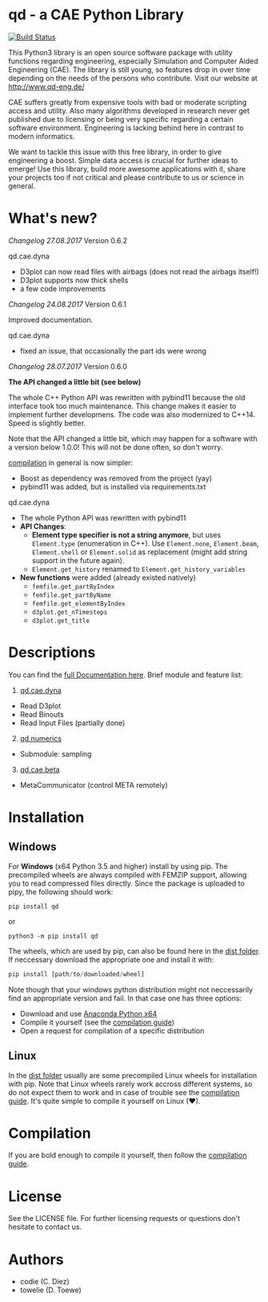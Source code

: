 

# qd - a CAE Python Library

[![Build Status](https://travis-ci.org/qd-cae/qd-cae-python.svg?branch=master)](https://travis-ci.org/qd-cae/qd-cae-python)

This Python3 library is an open source software package with utility functions regarding engineering, especially Simulation and Computer Aided Engineering (CAE).
The library is still young, so features drop in over time depending on the needs of the persons who contribute. Visit our website at http://www.qd-eng.de/

CAE suffers greatly from expensive tools with bad or moderate scripting access and utility. Also many algorithms developed in research never get published due to licensing or being very specific regarding a certain software environment. Engineering is lacking behind here in contrast to modern informatics.

We want to tackle this issue with this free library, in order to give engineering a boost. Simple data access is crucial for further ideas to emerge! Use this library, build more awesome applications with it, share your projects too if not critical and please contribute to us or science in general.

# What's new?

*Changelog 27.08.2017*
Version 0.6.2

qd.cae.dyna
 - D3plot can now read files with airbags (does not read the airbags itself!)
 - D3plot supports now thick shells
 - a few code improvements

*Changelog 24.08.2017*
Version 0.6.1

Improved documentation.

qd.cae.dyna
 - fixed an issue, that occasionally the part ids were wrong

*Changelog 28.07.2017*
Version 0.6.0

**The API changed a little bit (see below)**

The whole C++ Python API was rewritten with pybind11 because the old interface took too much maintenance. This change makes it easier to implement further developmens. The code was also modernized to C++14. Speed is slightly better. 

Note that the API changed a little bit, which may happen for a software with a version below 1.0.0! This will not be done often, so don't worry.

[compilation](#Compilation) in general is now simpler:
  - Boost as dependency was removed from the project (yay)
  - pybind11 was added, but is installed via requirements.txt


qd.cae.dyna
  - The whole Python API was rewritten with pybind11
  - **API Changes**:
    - **Element type specifier is not a string anymore**, but uses `Element.type` (enumeration in C++). Use `Element.none`, `Element.beam`, `Element.shell` or `Element.solid` as replacement (might add string support in the future again).
    - `Element.get_history` renamed to `Element.get_history_variables`
  - **New functions** were added (already existed natively)
    - `femfile.get_partByIndex`
    - `femfile.get_partByName`
    - `femfile.get_elementByIndex`
    - `d3plot.get_nTimesteps`
    - `d3plot.get_title`
  

# Descriptions

You can find the [full Documentation here](https://qd-cae.github.io/qd-cae-python/build/html/index.html). Brief module and feature list:

1. [qd.cae.dyna ](https://qd-cae.github.io/qd-cae-python/build/html/qd_cae_dyna.html)
  - Read D3plot
  - Read Binouts
  - Read Input Files (partially done)
2. [qd.numerics](https://qd-cae.github.io/qd-cae-python/build/html/qd_numerics.html)
  - Submodule: sampling
3. [qd.cae.beta](https://qd-cae.github.io/qd-cae-python/build/html/qd_cae_beta.html)
  - MetaCommunicator (control META remotely)

# Installation

## Windows

For **Windows** (x64 Python 3.5 and higher) install by using pip. The precompiled wheels are always compiled with FEMZIP support, allowing you to read compressed files directly. Since the package is uploaded to pipy, the following should work:

```
pip install qd
```

or

```
python3 -m pip install qd
```

The wheels, which are used by pip, can also be found here in the [dist folder](https://github.com/qd-cae/qd-cae-python/tree/master/dist). If neccessary download the appropriate one and install it with:

```python
pip install [path/to/downloaded/wheel]
```

Note though that your windows python distribution might not neccessarily find an appropriate version and fail. In that case one has three options:

 - Download and use [Anaconda Python x64](https://www.continuum.io/downloads#windows)
 - Compile it yourself (see the [compilation guide](https://qd-cae.github.io/qd-cae-python/build/html/compilation_guide.html))  
 - Open a request for compilation of a specific distribution

## Linux

In the [dist folder](https://github.com/qd-cae/qd-cae-python/tree/master/dist) usually are some precompiled Linux wheels for installation with pip. Note that Linux wheels rarely work accross different systems, so do not expect them to work and in case of trouble see the [compilation guide](https://qd-cae.github.io/qd-cae-python/build/html/compilation_guide.html). It's quite simple to compile it yourself on Linux (❤).

# Compilation

If you are bold enough to compile it yourself, then follow the [compilation guide](https://qd-cae.github.io/qd-cae-python/build/html/compilation_guide.html).

# License

See the LICENSE file.
For further licensing requests or questions don't hesitate to contact us.

# Authors

- codie (C. Diez)
- towelie (D. Toewe)

